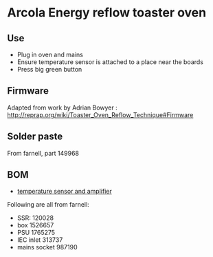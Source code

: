 # Arcola Energy reflow toaster oven

## Use

* Plug in oven and mains
* Ensure temperature sensor is attached to a place near the boards
* Press big green button

## Firmware

Adapted from work by Adrian Bowyer : http://reprap.org/wiki/Toaster_Oven_Reflow_Technique#Firmware

## Solder paste

From farnell, part 149968

## BOM

* [temperature sensor and amplifier](http://www.seeedstudio.com/wiki/Grove_-_High_Temperature_Sensor)

Following are all from farnell:

* SSR: 120028
* box 1526657
* PSU 1765275
* IEC inlet 313737
* mains socket 987190
